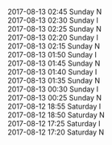 2017-08-13 02:45 Sunday  N  
2017-08-13 02:30 Sunday  I  
2017-08-13 02:25 Sunday  N  
2017-08-13 02:20 Sunday  I  
2017-08-13 02:15 Sunday  N  
2017-08-13 01:50 Sunday  I  
2017-08-13 01:45 Sunday  N  
2017-08-13 01:40 Sunday  I  
2017-08-13 01:35 Sunday  N  
2017-08-13 00:30 Sunday  I  
2017-08-13 00:25 Sunday  N  
2017-08-12 18:55 Saturday  I  
2017-08-12 18:50 Saturday  N  
2017-08-12 17:25 Saturday  I  
2017-08-12 17:20 Saturday  N  
